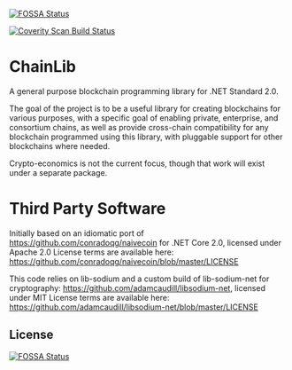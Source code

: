 [![FOSSA Status](https://app.fossa.io/api/projects/git%2Bgithub.com%2Fdanielcrenna%2FChainLib.svg?type=shield)](https://app.fossa.io/projects/git%2Bgithub.com%2Fdanielcrenna%2FChainLib?ref=badge_shield)

<a href="https://scan.coverity.com/projects/danielcrenna-chainlib">
  <img alt="Coverity Scan Build Status"
       src="https://img.shields.io/coverity/scan/14680.svg"/>
</a>

ChainLib
=========

A general purpose blockchain programming library for .NET Standard 2.0.

The goal of the project is to be a useful library for creating blockchains for various purposes, with a specific goal of enabling private, enterprise, and consortium chains, as well as provide cross-chain compatibility for any blockchain programmed using this library, with pluggable support for other blockchains where needed.

Crypto-economics is not the current focus, though that work will exist under a separate package.

Third Party Software
====================

Initially based on an idiomatic port of https://github.com/conradoqg/naivecoin for .NET Core 2.0, licensed under Apache 2.0
License terms are available here: https://github.com/conradoqg/naivecoin/blob/master/LICENSE

This code relies on lib-sodium and a custom build of lib-sodium-net for cryptography: https://github.com/adamcaudill/libsodium-net, licensed under MIT
License terms are available here: https://github.com/adamcaudill/libsodium-net/blob/master/LICENSE


## License
[![FOSSA Status](https://app.fossa.io/api/projects/git%2Bgithub.com%2Fdanielcrenna%2FChainLib.svg?type=large)](https://app.fossa.io/projects/git%2Bgithub.com%2Fdanielcrenna%2FChainLib?ref=badge_large)
